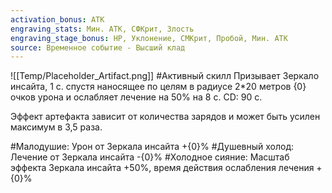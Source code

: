 ```yaml
---
activation_bonus: АТК
engraving_stats: Мин. АТК, СФКрит, Злость
engraving_stage_bonus: HP, Уклонение, СМКрит, Пробой, Мин. АТК
source: Временное событие - Высший клад
---
```

![[Temp/Placeholder_Artifact.png]]
#Активный скилл
Призывает Зеркало инсайта, 1 с. спустя наносящее по целям в радиусе 2*20 метров {0} очков урона и ослабляет лечение на 50% на 8 с. CD: 90 с.

Эффект артефакта зависит от количества зарядов и может быть усилен максимум в 3,5 раза.

#Малодушие: 
Урон от Зеркала инсайта +{0}%
#Душевный холод: 
Лечение от Зеркала инсайта -{0}%
#Холодное сияние: 
Масштаб эффекта Зеркала инсайта +50%, время действия ослабления лечения +{0}%
